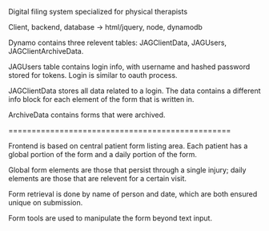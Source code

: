 Digital filing system specialized for physical therapists

Client, backend, database -> html/jquery, node, dynamodb

Dynamo contains three relevent tables: JAGClientData, JAGUsers, JAGClientArchiveData.

JAGUsers table contains login info, with username and hashed password stored for tokens. Login is similar to oauth process.

JAGClientData stores all data related to a login. The data contains a different info block for each element of the form that is written in. 

ArchiveData contains forms that were archived.

================================================

Frontend is based on central patient form listing area. Each patient has a global portion of the form and a daily portion of the form. 

Global form elements are those that persist through a single injury; 
daily elements are those that are relevent for a certain visit. 

Form retrieval is done by name of person and date, which are both ensured unique on submission.

Form tools are used to manipulate the form beyond text input.